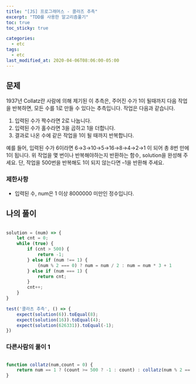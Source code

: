 ```yaml
---
title: "[JS] 프로그래머스 - 콜라즈 추측"
excerpt: "TDD를 사용한 알고리즘풀기"
toc: true
toc_sticky: true

categories:
  - etc
tags:
  - etc
last_modified_at: 2020-04-06T08:06:00-05:00
---
```


## 문제 

1937년 Collatz란 사람에 의해 제기된 이 추측은, 주어진 수가 1이 될때까지 다음 작업을 반복하면, 모든 수를 1로 만들 수 있다는 추측입니다. 작업은 다음과 같습니다.

1. 입력된 수가 짝수라면 2로 나눕니다. 
2. 입력된 수가 홀수라면 3을 곱하고 1을 더합니다.
3. 결과로 나온 수에 같은 작업을 1이 될 때까지 반복합니다.


예를 들어, 입력된 수가 6이라면 6→3→10→5→16→8→4→2→1 이 되어 총 8번 만에 1이 됩니다. 위 작업을 몇 번이나 반복해야하는지 반환하는 함수, solution을 완성해 주세요. 단, 작업을 500번을 반복해도 1이 되지 않는다면 –1을 반환해 주세요.

### 제한사항

+ 입력된 수, num은 1 이상 8000000 미만인 정수입니다.

## 나의 풀이

```js

solution = (num) => {
    let cnt = 0;
    while (true) {
        if (cnt > 500) {
            return -1;
        } else if (num !== 1) {
            (num % 2 === 0) ? num = num / 2 : num = num * 3 + 1
        } else if (num === 1) {
            return cnt;
        }
        cnt++;
    }
}

test('콜라츠 추측', () => {
    expect(solution(6)).toEqual(8);
    expect(solution(16)).toEqual(4);
    expect(solution(626331)).toEqual(-1);
})


```

### 다른사람의 풀이 1

```js

function collatz(num,count = 0) {
    return num == 1 ? (count >= 500 ? -1 : count) : collatz(num % 2 == 0 ? num / 2 : num * 3 + 1,++count);
}

```

